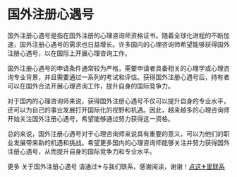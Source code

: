 # 国外注册心遇号

国外注册心遇号是指在国外注册的心理咨询师资格证书。随着全球化进程的不断加速，国外注册心遇号的需求也日益增长。许多国内的心理咨询师希望能够获得国外注册心遇号，以在国际上开展心理咨询工作。

国外注册心遇号的申请条件通常较为严格，需要申请者具备相关的心理学或心理咨询专业背景，并且需要通过一系列的考试和评估。获得国外注册心遇号后，持有者可以在国外合法开展心理咨询工作，提升自身的国际竞争力。

对于国内的心理咨询师来说，获得国外注册心遇号不仅可以提升自身的专业水平，还可以为自己的事业发展打开国际化的视野和机遇。因此，越来越多的心理咨询师开始关注国外注册心遇号，希望能够通过努力获得这一资格。

总的来说，国外注册心遇号对于心理咨询师来说具有重要的意义，可以为他们的职业发展带来新的机遇和挑战。希望更多国内的心理咨询师能够关注并努力获得国外注册心遇号，从而提升自身的国际竞争力和专业水平。

更多 关于国外注册心遇号 请通过✈与我们联系，感谢阅读，谢谢！[点这✈里联系](https://www.k02.cc)